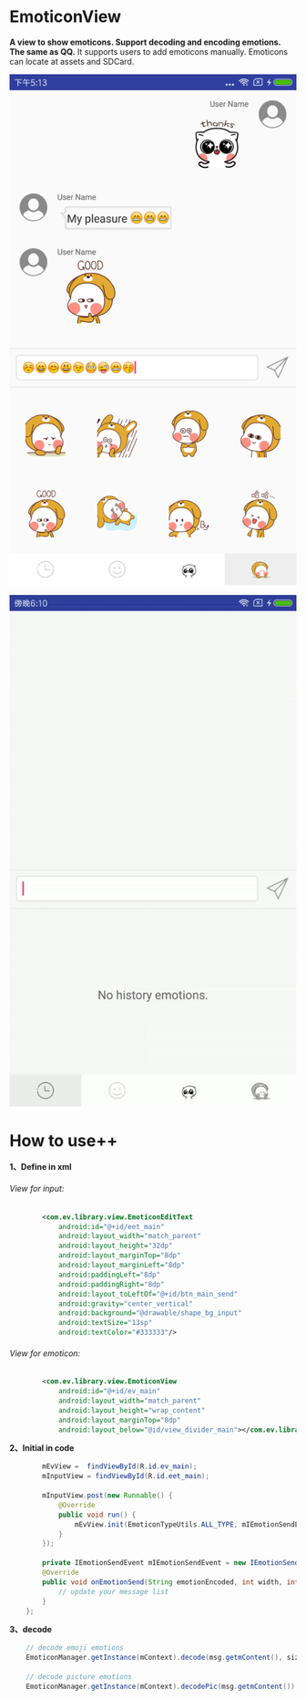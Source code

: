 # EmoticonView
**A view to show emoticons. Support decoding and encoding emotions. The same as QQ.**
It supports users to add emoticons manually. Emoticons can locate at assets and SDCard. 

![image](/screenshot/Screenshot_emoticonview.png)


![image](/screenshot/Screenshot_emoticonview.gif)

# How to use++
**1、Define in xml**

###### View for input:

```xml
        <com.ev.library.view.EmoticonEditText
            android:id="@+id/eet_main"
            android:layout_width="match_parent"
            android:layout_height="32dp"
            android:layout_marginTop="8dp"
            android:layout_marginLeft="8dp"
            android:paddingLeft="8dp"
            android:paddingRight="8dp"
            android:layout_toLeftOf="@+id/btn_main_send"
            android:gravity="center_vertical"
            android:background="@drawable/shape_bg_input"
            android:textSize="13sp"
            android:textColor="#333333"/>
```

###### View for emoticon:
```xml
        <com.ev.library.view.EmoticonView
            android:id="@+id/ev_main"
            android:layout_width="match_parent"
            android:layout_height="wrap_content"
            android:layout_marginTop="8dp"
            android:layout_below="@id/view_divider_main"></com.ev.library.view.EmoticonView>
```

**2、Initial in code**
```java
        mEvView =  findViewById(R.id.ev_main);
        mInputView = findViewById(R.id.eet_main);

        mInputView.post(new Runnable() {
            @Override
            public void run() {
                mEvView.init(EmoticonTypeUtils.ALL_TYPE, mIEmotionSendEvent, mInputView);
            }
        });
        
        private IEmotionSendEvent mIEmotionSendEvent = new IEmotionSendEvent() {
        @Override
        public void onEmotionSend(String emotionEncoded, int width, int height, long size) {
            // update your message list
        }
    };
```

**3、decode**
```java
    // decode emoji emotions
    EmoticonManager.getInstance(mContext).decode(msg.getmContent(), size, size));
    
    // decode picture emotions
    EmoticonManager.getInstance(mContext).decodePic(msg.getmContent());
```



